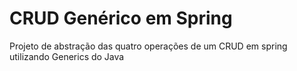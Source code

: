 # CRUD Genérico em Spring
Projeto de abstração das quatro operações de um CRUD em spring utilizando Generics do Java
